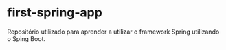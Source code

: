 # first-spring-app
 Repositório utilizado para aprender a utilizar o framework Spring utilizando o Sping Boot.
